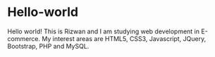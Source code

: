 # Hello-world
Hello world! This is Rizwan and I am studying web development in E-commerce. My interest areas are HTML5, CSS3, Javascript, JQuery, Bootstrap, PHP and MySQL.
